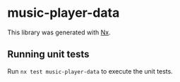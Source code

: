 # music-player-data

This library was generated with [Nx](https://nx.dev).

## Running unit tests

Run `nx test music-player-data` to execute the unit tests.
